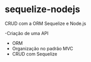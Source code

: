 # sequelize-nodejs

CRUD com a ORM Sequelize e Node.js

-Criação de uma API

- ORM
- Organização no padrão MVC
- CRUD com Sequelize
